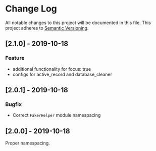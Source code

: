 # Change Log
All notable changes to this project will be documented in this file.
This project adheres to [Semantic Versioning](http://semver.org/).

## [2.1.0] - 2019-10-18

### Feature

- additional functionality for focus: true
- configs for active_record and database_cleaner

## [2.0.1] - 2019-10-18

### Bugfix

- Correct `FakerHelper` module namespacing

## [2.0.0] - 2019-10-18

Proper namespacing.
